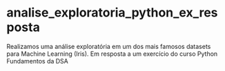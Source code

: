 # analise_exploratoria_python_ex_resposta
 Realizamos uma análise exploratória em um dos mais famosos datasets para Machine Learning (Iris). Em resposta a um exercício do curso Python Fundamentos da DSA
